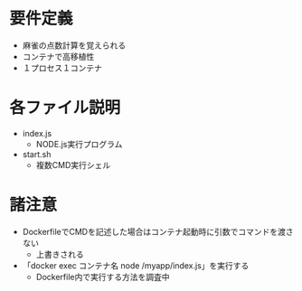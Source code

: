 # 要件定義

- 麻雀の点数計算を覚えられる
- コンテナで高移植性
- １プロセス１コンテナ

# 各ファイル説明

- index.js
	- NODE.js実行プログラム
- start.sh
	- 複数CMD実行シェル

# 諸注意

- DockerfileでCMDを記述した場合はコンテナ起動時に引数でコマンドを渡さない
	- 上書きされる
- 「docker exec コンテナ名 node /myapp/index.js」を実行する
	- Dockerfile内で実行する方法を調査中
